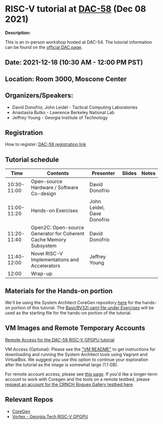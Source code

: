 # RISC-V tutorial at [DAC-58](https://www.dac.com/Conference)  (Dec 08 2021) 

**Description:**

This is an in-person workshop hosted at DAC-54. The tutorial information can be found on the [official DAC page](https://58dac.conference-program.com/presentation/?id=TUT101&sess=sess326).


## Date: 2021-12-18 (10:30 AM - 12:00 PM PST)
## Location: Room 3000, Moscone Center

## Organizers/Speakers:

* David Donofrio, John Leidel - Tactical Computing Laboratories 
* Anastasiia Butko - Lawrence Berkeley National Lab
* Jeffrey Young - Georgia Institute of Technology

## Registration 
How to register: [DAC-58 registration link](https://www.dac.com/Attend/Registration) 



## Tutorial schedule

|  Time | Contents  | Presenter   | Slides  | Notes  |
|---|---|---|---|---|
| 10:30-11:00 | Open-source Hardware / Software Co-design | David Donofrio  |   |   |
| 11:00-11:20 | Hands-on Exercises | John Leidel, Dave Donofrio  |   |   |
| 11:20-11:40 | Open2C: Open-source Generator for Coherent Cache Memory Subsystem | David Donofrio | |
| 11:40-12:00 | Novel RISC-V Implementations and Accelerators | Jeffrey Young | |
| 12:00 | Wrap-up |  |  | 

## Materials for the Hands-on portion 
We'll be using the System Architect CoreGen repository [here](https://github.com/opensocsysarch/CoreGen) for the hands-on portion of this tutorial. The [BasicRV32I.yaml file under Exercises](https://github.com/gt-crnch-rg/riscv-tutorial-dac-21/blob/main/Exercises/BasicRV32I.yaml) will be used as the starting file for the hands-on portion of the tutorial.

## VM Images and Remote Temporary Accounts

[Remote Access for the DAC-58 RISC-V GPGPU tutorial](Remote%20Access%20for%20the%20DAC-58%20RISCV%20tutorial.md)

VM Access (Optional): Please see the ["VM README"](VM_Imgs/VM_README.md) to get instructions for downloading and running the System Architect tools using Vagrant and VirtualBox. We suggest you use this option to continue your exploration after the tutorial as the image is somewhat large (1.1 GB).

For remote account access, please see [this page](Remote%20Access%20for%20the%20DAC-58%20RISCV%20tutorial.md). If you'd like a longer-term account to work with Coregen and the tools on a remote testbed, please [request an account for the CRNCH Rogues Gallery testbed here](https://crnch-rg.cc.gatech.edu/request-access/).

## Relevant Repos 
* [CoreGen](https://github.com/opensocsysarch/CoreGen) 
* [Vortex - Georgia Tech RISC-V GPGPU](https://github.com/vortexgpgpu/)
